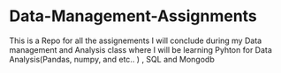 # Data-Management-Assignments

This is a Repo for all the assignements I will conclude during my Data management and Analysis class where I will be learning Pyhton for Data Analysis(Pandas, numpy, and etc.. )
, SQL and Mongodb

